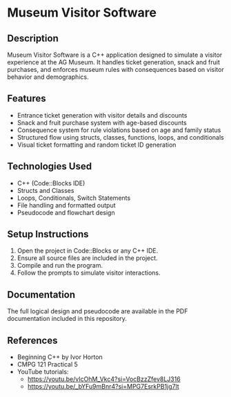 # Museum Visitor Software

## Description
Museum Visitor Software is a C++ application designed to simulate a visitor experience at the AG Museum. It handles ticket generation, snack and fruit purchases, and enforces museum rules with consequences based on visitor behavior and demographics.

## Features
- Entrance ticket generation with visitor details and discounts
- Snack and fruit purchase system with age-based discounts
- Consequence system for rule violations based on age and family status
- Structured flow using structs, classes, functions, loops, and conditionals
- Visual ticket formatting and random ticket ID generation

## Technologies Used
- C++ (Code::Blocks IDE)
- Structs and Classes
- Loops, Conditionals, Switch Statements
- File handling and formatted output
- Pseudocode and flowchart design

## Setup Instructions
1. Open the project in Code::Blocks or any C++ IDE.
2. Ensure all source files are included in the project.
3. Compile and run the program.
4. Follow the prompts to simulate visitor interactions.

## Documentation
The full logical design and pseudocode are available in the PDF documentation included in this repository.

## References
- Beginning C++ by Ivor Horton
- CMPG 121 Practical 5
- YouTube tutorials:
  - https://youtu.be/vIcOhM_Vkc4?si=VocBzzZfev8LJ316
  - https://youtu.be/_bYFu9mBnr4?si=MPG7EsrkPB1jg7lt

